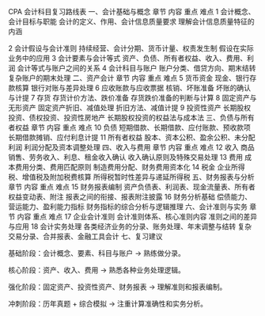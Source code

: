 CPA 会计科目复习路线表
一、会计基础与概念
章节	内容	重点	难点
1	会计概念、会计目标与职能	会计的定义、作用、会计信息质量要求	理解会计信息质量特征的内涵

2	会计假设与会计准则	持续经营、会计分期、货币计量、权责发生制	假设在实际业务中的应用
3	会计要素与会计等式	资产、负债、所有者权益、收入、费用、利润	会计等式与账户之间的关系
4	会计科目与账户	账户分类、借贷方向、期末结转	复杂账户的期末处理
二、资产会计
章节	内容	重点	难点
5	货币资金	现金、银行存款核算	银行对账与差异处理
6	应收账款与应收票据	核销、坏账准备	坏账的确认与计提
7	存货	存货计价方法、跌价准备	存货跌价准备的判断与计算
8	固定资产与无形资产	固定资产折旧、减值处理	折旧方法、减值计提
9	投资性资产	长期股权投资、债权投资、投资性房地产	长期股权投资的权益法与成本法
三、负债与所有者权益
章节	内容	重点	难点
10	负债	短期借款、长期借款、应付账款、预收款项	长期借款摊销、应付利息计提
11	所有者权益	股本、资本公积、盈余公积、未分配利润	利润分配及资本调整处理
四、收入与费用
章节	内容	重点	难点
12	收入	商品销售、劳务收入、利息、租金收入确认	收入确认原则及特殊交易处理
13	费用	成本费用分类、费用匹配原则	制造费用分配、财务费用资本化
14	税金	企业所得税、增值税及附加税费核算	所得税暂时性差异与递延所得税
五、财务报表与分析
章节	内容	重点	难点
15	财务报表编制	资产负债表、利润表、现金流量表、所有者权益变动表、附注	报表之间的衔接、报表附注披露
16	财务分析基础	偿债能力、营运能力、盈利能力指标	财务指标的综合分析与逻辑推理
六、会计准则与实务
章节	内容	重点	难点
17	企业会计准则	会计准则体系、核心准则内容	准则之间的差异与应用
18	会计实务处理	各类经济业务的分录、账务处理、年末调整与结转	复杂交易分录、合并报表、金融工具会计
七、复习建议

基础阶段：会计概念、要素、科目与账户 → 熟练做分录。

核心阶段：资产、收入、费用 → 熟悉各种业务处理逻辑。

强化阶段：固定资产、投资性资产、财务报表 → 理解准则和报表编制。

冲刺阶段：历年真题 + 综合模拟 → 注重计算准确性和实务分析。
